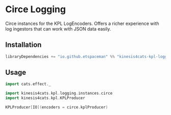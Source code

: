 # Circe Logging

Circe instances for the KPL LogEncoders. Offers a richer experience with log ingestors that can work with JSON data easily.

## Installation

```scala
libraryDependencies += "io.github.etspaceman" %% "kinesis4cats-kpl-logging-circe" % "@VERSION@"
```

## Usage

```scala mdoc:compile-only
import cats.effect._

import kinesis4cats.kpl.logging.instances.circe
import kinesis4cats.kpl.KPLProducer

KPLProducer[IO](encoders = circe.kplProducer)
```
